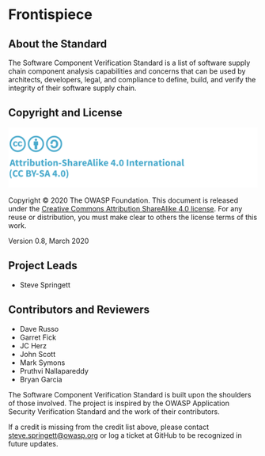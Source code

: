 # Frontispiece

## About the Standard

The Software Component Verification Standard is a list of software supply chain component analysis capabilities and concerns that can be used by architects, developers, legal, and compliance to define, build, and verify the integrity of their software supply chain.

## Copyright and License

![license](./images/license.png)

Copyright © 2020 The OWASP Foundation. This document is released under the [Creative Commons Attribution ShareAlike 4.0 license](https://creativecommons.org/licenses/by-sa/4.0/). For any reuse or distribution, you must make clear to others the license terms of this work.

Version 0.8, March 2020

## Project Leads

- Steve Springett

## Contributors and Reviewers

- Dave Russo
- Garret Fick
- JC Herz
- John Scott
- Mark Symons
- Pruthvi Nallapareddy
- Bryan Garcia

The Software Component Verification Standard is built upon the shoulders of those involved. The project is inspired by the OWASP Application Security Verification Standard and the work of their contributors.

If a credit is missing from the credit list above, please contact steve.springett@owasp.org or log a ticket at GitHub to be recognized in future updates. 

<div style="page-break-after: always; visibility: hidden">
\newpage
</div>
